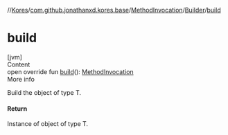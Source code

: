 //[Kores](../../../index.md)/[com.github.jonathanxd.kores.base](../../index.md)/[MethodInvocation](../index.md)/[Builder](index.md)/[build](build.md)



# build  
[jvm]  
Content  
open override fun [build](build.md)(): [MethodInvocation](../index.md)  
More info  


Build the object of type T.



#### Return  


Instance of object of type T.

  



